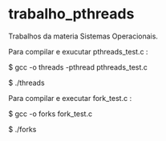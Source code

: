 # trabalho_pthreads
Trabalhos da materia Sistemas Operacionais.

Para compilar e exucutar pthreads_test.c : 

  $ gcc -o threads -pthread pthreads_test.c
  
  $ ./threads

Para compilar e executar fork_test.c :

  $ gcc -o forks fork_test.c
  
  $ ./forks

